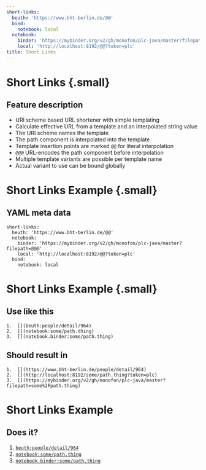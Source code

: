 ```yaml
---
short-links:
  beuth: 'https://www.bht-berlin.de/@@'
  bind:
    notebook: local
  notebook:
    binder: 'https://mybinder.org/v2/gh/monofon/plc-java/master?filepath=@@@'
    local: 'http://localhost:8192/@@?token=plc'
title: Short Links
---
```

# Short Links {.small}

## Feature description

-   URI scheme based URL shortener with simple templating
-   Calculate effective URL from a template and an interpolated string value
-   The URI scheme names the template
-   The path component is interpolated into the template
-   Template insertion points are marked `@@` for literal interpolation
-   `@@@` URL-encodes the path component before interpolation
-   Multiple template variants are possible per template name
-   Actual variant to use can be bound globally

# Short Links Example {.small}

## YAML meta data

``` {.yaml}
short-links:
  beuth: 'https://www.bht-berlin.de/@@'
  notebook:
    binder: 'https://mybinder.org/v2/gh/monofon/plc-java/master?filepath=@@@'
    local: 'http://localhost:8192/@@?token=plc'
  bind:
    notebook: local
```

# Short Links Example {.small}

## Use like this

``` {.markdown}
1.  [](beuth:people/detail/964)
2.  [](notebook:some/path.thing)
3.  [](notebook.binder:some/path.thing)
```

## Should result in

``` {.markdown}
1.  [](https://www.bht-berlin.de/people/detail/964)
2.  [](http://localhost:8192/some/path.thing?token=plc)
3.  [](https://mybinder.org/v2/gh/monofon/plc-java/master?filepath=some%2Fpath.thing)
```

# Short Links Example

## Does it?

1.  [`beuth:people/detail/964`](beuth:people/detail/964)
2.  [`notebook:some/path.thing`](notebook:some/path.thing)
3.  [`notebook.binder:some/path.thing`](notebook.binder:some/path.thing)